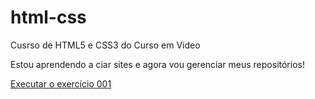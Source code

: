 # html-css
Cusrso de HTML5 e CSS3 do Curso em Vídeo
 
Estou aprendendo a ciar sites e agora vou gerenciar meus repositórios!


<a href= "https://joseaparecidosilva.github.io/html-css/execicios/ex001/index.html">Executar o exercício 001</a>